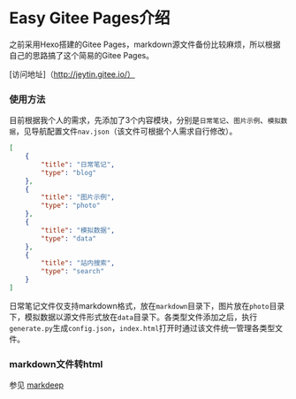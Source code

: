 # Easy Gitee Pages介绍

之前采用Hexo搭建的Gitee Pages，markdown源文件备份比较麻烦，所以根据自己的思路搞了这个简易的Gitee Pages。

[访问地址]（http://jeytin.gitee.io/）

### 使用方法
目前根据我个人的需求，先添加了3个内容模块，分别是`日常笔记`、`图片示例`、`模拟数据`，见导航配置文件`nav.json`（该文件可根据个人需求自行修改）。

```json
[
    {
        "title": "日常笔记",
        "type": "blog"
    },
    {
        "title": "图片示例",
        "type": "photo"
    },
    {
        "title": "模拟数据",
        "type": "data"
    },
    {
        "title": "站内搜索",
        "type": "search"
    }
]
```

日常笔记文件仅支持markdown格式，放在`markdown`目录下，图片放在`photo`目录下，模拟数据以源文件形式放在`data`目录下。各类型文件添加之后，执行`generate.py`生成`config.json`，`index.html`打开时通过该文件统一管理各类型文件。


### markdown文件转html
参见 [markdeep](https://github.com/morgan3d/markdeep)

